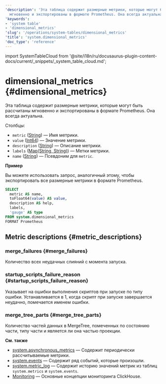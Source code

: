 ```yaml
---
'description': 'Эта таблица содержит размерные метрики, которые могут быть рассчитаны
  мгновенно и экспортированы в формате Prometheus. Она всегда актуальна.'
'keywords':
- 'system table'
- 'dimensional_metrics'
'slug': '/operations/system-tables/dimensional_metrics'
'title': 'system.dimensional_metrics'
'doc_type': 'reference'
---
```

import SystemTableCloud from '@site/i18n/ru/docusaurus-plugin-content-docs/current/_snippets/_system_table_cloud.md';


# dimensional_metrics {#dimensional_metrics}

<SystemTableCloud/>

Эта таблица содержит размерные метрики, которые могут быть рассчитаны мгновенно и экспортированы в формате Prometheus. Она всегда актуальна.

Столбцы:

- `metric` ([String](../../sql-reference/data-types/string.md)) — Имя метрики.
- `value` ([Int64](../../sql-reference/data-types/int-uint.md)) — Значение метрики.
- `description` ([String](../../sql-reference/data-types/string.md)) — Описание метрики.
- `labels` ([Map(String, String)](../../sql-reference/data-types/map.md)) — Метки метрики.
- `name` ([String](../../sql-reference/data-types/string.md)) — Псевдоним для `metric`.

**Пример**

Вы можете использовать запрос, аналогичный этому, чтобы экспортировать все размерные метрики в формате Prometheus.
```sql
SELECT
  metric AS name,
  toFloat64(value) AS value,
  description AS help,
  labels,
  'gauge' AS type
FROM system.dimensional_metrics
FORMAT Prometheus
```

## Metric descriptions {#metric_descriptions}

### merge_failures {#merge_failures}
Количество всех неудачных слияний с момента запуска.

### startup_scripts_failure_reason {#startup_scripts_failure_reason}
Указывает на ошибки выполнения скриптов при запуске по типу ошибки. Устанавливается в 1, когда скрипт при запуске завершается неудачно, помечается именем ошибки.

### merge_tree_parts {#merge_tree_parts}
Количество частей данных в MergeTree, помеченных по состоянию части, типу части и является ли она частью проекции.

**См. также**
- [system.asynchronous_metrics](/operations/system-tables/asynchronous_metrics) — Содержит периодически рассчитываемые метрики.
- [system.events](/operations/system-tables/events) — Содержит ряд событий, которые произошли.
- [system.metric_log](/operations/system-tables/metric_log) — Содержит историю значений метрик из таблиц `system.metrics` и `system.events`.
- [Monitoring](../../operations/monitoring.md) — Основные концепции мониторинга ClickHouse.